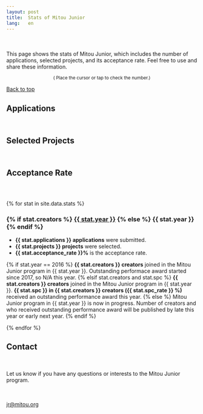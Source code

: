 ```yaml
---
layout: post
title:  Stats of Mitou Junior
lang:   en
---
```


<style type="text/css">
@import '/assets/css/highcharts.css';

#container {
  height: 400px;
  max-width: 800px;
  margin: 0 auto;
 }

 @media screen and (max-width: 800px) {
   #container {
     width: 98vw;
     margin-left: calc(-49vw + 50%);
   }
 }


/* For series of applications */
.highcharts-color-0 {
  fill:   rgb(40, 161, 58);
  stroke: rgb(40, 161, 58);
}
.highcharts-point {
  fill: rgb(40, 161, 58);
}
.highcharts-axis-labels {
  fill: #000000;
 }
.highcharts-axis-line {
  stroke: rgb(40, 161, 58);
}

/* For another series (Not using for now) */
.highcharts-color-1 {
  fill: #90ed7d;
  stroke: #90ed7d;
}
.highcharts-axis.highcharts-color-1 .highcharts-axis-line {
  stroke: #90ed7d;
}
.highcharts-axis.highcharts-color-1 text {
  fill: #90ed7d;
}

.highcharts-axis-line {
  stroke-width: 2px;
}
.highcharts-yaxis {
  stroke-width: 0px;
}
</style>

<script src="/assets/js/highcharts.js"></script>
<!-- NOTE: Use this for expoting image files.
<script src="/assets/js/exporting.js"></script>
-->

<p style='margin-top: 50px;'>This page shows the stats of Mitou Junior, which includes the number of applications, selected projects, and its acceptance rate. Feel free to use and share these information.</p>

<center><small>( <i class="fas fa-mouse-pointer green"></i> Place the cursor or tap to check the number.)</small></center>

<a href="/english" class="button">Back to top</a>

<h2 style="margin-bottom: 60px;">Applications</h2>
<div id="applications"></div>
<script type="text/javascript">
Highcharts.chart('applications', {
   chart: {
     type: 'column',
     styledMode: true
   },

   title: {
     text: ''
   },

   yAxis: [{
     className: 'highcharts-color-0',
     title: {
       text: ''
     },
     labels: {
       enabled: false,
     },
   }],
   xAxis: [{
     className: 'highcharts-color-0',
     title: {
       text: ''
     },
     type: 'datetime',
     labels: {
       format: '{value:%Y}',
     },
     tickInterval: Date.UTC(2016, 0, 1) - Date.UTC(2015, 0, 1)
   }],

   plotOptions: {
     column: {
       borderRadius: 5
     }
   },

   series: [
     {
       name: 'Number of applications submitted',
       data: [
	 [Date.parse('2016'), 15],
	 [Date.parse('2017'), 41],
	 [Date.parse('2018'), 105],
	 [Date.parse('2019'), 127],
	 [Date.parse('2020'), 115],
	 [Date.parse('2021'), 123]
       ]
     }
   ]
});
</script>

<h2 style="margin-bottom: 60px;">Selected Projects</h2>
<div id="selections"></div>
<script type="text/javascript">
Highcharts.chart('selections', {
   chart: {
     type: 'column',
     styledMode: true
   },

   title: {
     text: ''
   },

   yAxis: [{
     className: 'highcharts-color-0',
     title: {
       text: ''
     },
     labels: {
       enabled: false,
     },
   }],
   xAxis: [{
     className: 'highcharts-color-0',
     title: {
       text: ''
     },
     type: 'datetime',
     labels: {
       format: '{value:%Y}',
     },
     tickInterval: Date.UTC(2016, 0, 1) - Date.UTC(2015, 0, 1)
   }],

   plotOptions: {
     column: {
       borderRadius: 5
     }
   },

   series: [
     {
       name: 'Number of projects selected',
       data: [
	 [Date.parse('2016'),  4],
	 [Date.parse('2017'), 11],
	 [Date.parse('2018'), 12],
	 [Date.parse('2019'), 13],
	 [Date.parse('2020'), 15],
	 [Date.parse('2021'), 14]
       ]
     }
   ]
});
</script>


<h2 style="margin-bottom: 60px;">Acceptance Rate</h2>
<div id="chances"></div>
<script type="text/javascript">
Highcharts.chart('chances', {
   chart: {
     type: 'line',
     styledMode: true
   },

   title: {
     text: ''
   },

   yAxis: [{
     className: 'highcharts-color-0',
     title: {
       text: ''
     },
     labels: {
       enabled: false,
     },
   }],
   xAxis: [{
     className: 'highcharts-color-0',
     title: {
       text: ''
     },
     type: 'datetime',
     labels: {
       format: '{value:%Y}',
     },
     tickInterval: Date.UTC(2016, 0, 1) - Date.UTC(2015, 0, 1)
   }],

   plotOptions: {
     column: {
       borderRadius: 5
     }
   },

   series: [
     {
       name: 'Acceptance Rate (%)',
       data: [
	 [Date.parse('2016'), 20.0],
	 [Date.parse('2017'), 26.8],
	 [Date.parse('2018'), 11.4],
	 [Date.parse('2019'), 10.2],
	 [Date.parse('2020'), 13.0],
	 [Date.parse('2021'), 11.4]
       ]
     }
   ]
});
</script>


{% for stat in site.data.stats %}
<h3>
  {% if stat.creators %}
  <a href="/projects/{{ stat.year }}" style="font-weight: bold;">{{ stat.year }}</a>
  {% else %}
  {{ stat.year }}
  {% endif %}
</h3>
<ul>
  <li><b>{{ stat.applications    }} applications</b> were submitted.</li>
  <li><b>{{ stat.projects        }} projects</b> were selected.</li>
  <li><b>{{ stat.acceptance_rate }}%</b> is the acceptance rate.</li>
</ul>

{% if stat.year == 2016 %}
<b>{{ stat.creators }} creators</b> joined in the Mitou Junior program in {{ stat.year }}. Outstanding performace award started since 2017, so N/A this year.
{% elsif stat.creators and stat.spc %}
<b>{{ stat.creators }} creators</b> joined in the Mitou Junior program in {{ stat.year }}. <b>{{ stat.spc }} in {{ stat.creators }} creators ({{ stat.spc_rate }} %)</b> received an outstanding performance award this year.
{% else %}
Mitou Junior program in {{ stat.year }} is now in progress. Number of creators and who received outstanding performance award will be published by late this year or early next year.
{% endif %}

{% endfor %}

## Contact

<div style="margin-top: 50px;">
  <p>Let us know if you have any questions or interests to the Mitou Junior program.</p>

  <div class='text-center' style='margin-top: 30px;'>
    <i class="fas fa-envelope green" style="font-size:36px;"></i><br>
    <a href="mailto:jr@mitou.org">jr@mitou.org</a>
  </div>
</div>
